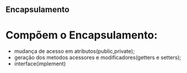 ## Encapsulamento

# Compõem o Encapsulamento:
- mudança de acesso em atributos(public,private);
- geração dos metodos acessores e modificadores(getters e setters);
- interface(implement)
